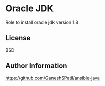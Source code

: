 Oracle JDK
=========

Role to install oracle jdk version 1.8

License
-------

BSD

Author Information
------------------

https://github.com/GaneshSPatil/ansible-java
